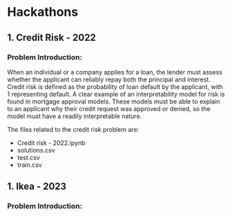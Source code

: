 # Hackathons

## 1. Credit Risk - 2022
### Problem Introduction:

When an individual or a company applies for a loan, the lender must assess whether the applicant can reliably repay both the principal and interest. Credit risk is defined as the probability of loan default by the applicant, with 1 representing default. A clear example of an interpretability model for risk is found in mortgage approval models. These models must be able to explain to an applicant why their credit request was approved or denied, so the model must have a readily interpretable nature.

The files related to the credit risk problem are:
* Credit risk - 2022.ipynb
* solutions.csv
* test.csv
* train.csv


## 1. Ikea - 2023
### Problem Introduction:
